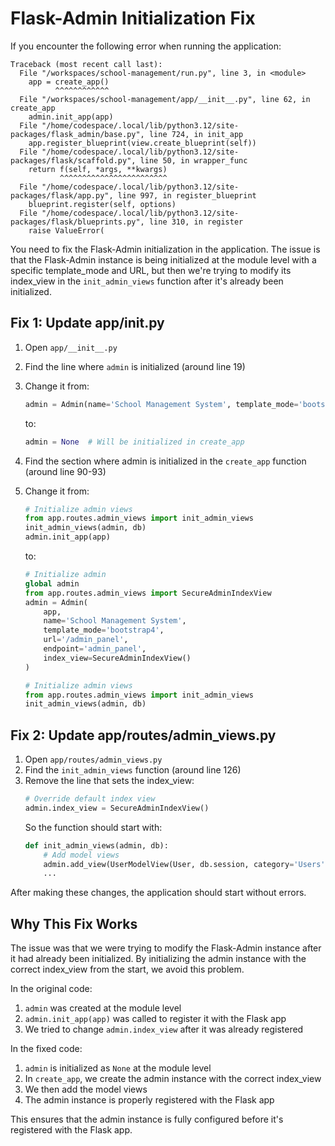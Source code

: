# Flask-Admin Initialization Fix

If you encounter the following error when running the application:

```
Traceback (most recent call last):
  File "/workspaces/school-management/run.py", line 3, in <module>
    app = create_app()
          ^^^^^^^^^^^^
  File "/workspaces/school-management/app/__init__.py", line 62, in create_app
    admin.init_app(app)
  File "/home/codespace/.local/lib/python3.12/site-packages/flask_admin/base.py", line 724, in init_app
    app.register_blueprint(view.create_blueprint(self))
  File "/home/codespace/.local/lib/python3.12/site-packages/flask/scaffold.py", line 50, in wrapper_func
    return f(self, *args, **kwargs)
           ^^^^^^^^^^^^^^^^^^^^^^^^
  File "/home/codespace/.local/lib/python3.12/site-packages/flask/app.py", line 997, in register_blueprint
    blueprint.register(self, options)
  File "/home/codespace/.local/lib/python3.12/site-packages/flask/blueprints.py", line 310, in register
    raise ValueError(
```

You need to fix the Flask-Admin initialization in the application. The issue is that the Flask-Admin instance is being initialized at the module level with a specific template_mode and URL, but then we're trying to modify its index_view in the `init_admin_views` function after it's already been initialized.

## Fix 1: Update app/__init__.py

1. Open `app/__init__.py`
2. Find the line where `admin` is initialized (around line 19)
3. Change it from:
   ```python
   admin = Admin(name='School Management System', template_mode='bootstrap4', url='/admin_panel', endpoint='admin_panel')
   ```
   to:
   ```python
   admin = None  # Will be initialized in create_app
   ```

4. Find the section where admin is initialized in the `create_app` function (around line 90-93)
5. Change it from:
   ```python
   # Initialize admin views
   from app.routes.admin_views import init_admin_views
   init_admin_views(admin, db)
   admin.init_app(app)
   ```
   to:
   ```python
   # Initialize admin
   global admin
   from app.routes.admin_views import SecureAdminIndexView
   admin = Admin(
       app,
       name='School Management System',
       template_mode='bootstrap4',
       url='/admin_panel',
       endpoint='admin_panel',
       index_view=SecureAdminIndexView()
   )
   
   # Initialize admin views
   from app.routes.admin_views import init_admin_views
   init_admin_views(admin, db)
   ```

## Fix 2: Update app/routes/admin_views.py

1. Open `app/routes/admin_views.py`
2. Find the `init_admin_views` function (around line 126)
3. Remove the line that sets the index_view:
   ```python
   # Override default index view
   admin.index_view = SecureAdminIndexView()
   ```
   So the function should start with:
   ```python
   def init_admin_views(admin, db):
       # Add model views
       admin.add_view(UserModelView(User, db.session, category='Users'))
       ...
   ```

After making these changes, the application should start without errors.

## Why This Fix Works

The issue was that we were trying to modify the Flask-Admin instance after it had already been initialized. By initializing the admin instance with the correct index_view from the start, we avoid this problem.

In the original code:
1. `admin` was created at the module level
2. `admin.init_app(app)` was called to register it with the Flask app
3. We tried to change `admin.index_view` after it was already registered

In the fixed code:
1. `admin` is initialized as `None` at the module level
2. In `create_app`, we create the admin instance with the correct index_view
3. We then add the model views
4. The admin instance is properly registered with the Flask app

This ensures that the admin instance is fully configured before it's registered with the Flask app.
